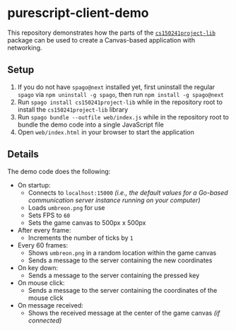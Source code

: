 # purescript-client-demo

This repository demonstrates how the parts of the [`cs150241project-lib`](https://github.com/UPD-CS150-241/cs150241project-lib/t) package can be used to create a Canvas-based application with networking.

## Setup

1. If you do not have `spago@next` installed yet, first uninstall the regular `spago` via `npm uninstall -g spago`, then run `npm install -g spago@next`
1. Run `spago install cs150241project-lib` while in the repository root to install the `cs150241project-lib` library
1. Run `spago bundle --outfile web/index.js` while in the repository root to bundle the demo code into a single JavaScript file
1. Open `web/index.html` in your browser to start the application

## Details

The demo code does the following:

- On startup:
    - Connects to `localhost:15000` _(i.e., the default values for a Go-based communication server instance running on your computer)_
    - Loads `umbreon.png` for use
    - Sets FPS to `60`
    - Sets the game canvas to 500px x 500px
- After every frame:
    - Increments the number of ticks by `1`
- Every 60 frames:
    - Shows `umbreon.png` in a random location within the game canvas
    - Sends a message to the server containing the new coordinates
- On key down:
    - Sends a message to the server containing the pressed key
- On mouse click:
    - Sends a message to the server containing the coordinates of the mouse click
- On message received:
    - Shows the received message at the center of the game canvas _(if connected)_
